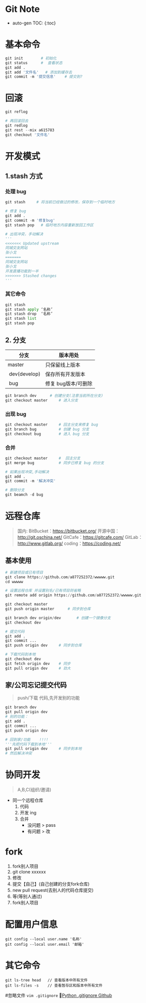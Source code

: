 # Git Note

* auto-gen TOC:
{:toc}

# 基本命令

```python
git init        # 初始化
git status      #  查看状态
git add .
git add '文件名'   # 添加到缓存去
git commit -m '提交信息'    # 提交到?
```

# 回滚

```python
git reflog

# 再回滚回去
git redlog
git rest --mix a615783
git checkout '文件名'
```

# 开发模式
## 1.stash 方式
### 处理 bug

```python
git stash     # 将当前已经做过的修改，保存到一个临时地方

# 修复 bug
git add .
git commit -m '修复bug'
git stash pop   # 临时地方内容重新放回工作区

# 出现冲突，手动解决
'''
<<<<<<< Updated upstream
同城交友网站
张小戈
=======
同城交友网站
张小戈
开发直播功能到一半
>>>>>>> Stashed changes
'''
```
### 其它命令

```python
git stash
git stash apply ‘名称’
git stash drop  ‘名称’
git stash list
git stash pop
```

## 2. 分支

| 分支 | 版本用处 |
| --- | --- |
| master | 只保留线上版本 |
|  dev(develop) | 保存所有开发版本 |
|  bug | 修复 bug版本/可删除 |


``` python
git branch dev      # 创建分支(注意当前所在分支)
git checkout master     # 进入分支
```

### 出现 bug

```python
git checkout master     # 回主分支来修复 bug
git branch bug          # 创建 bug 分支
git checkout bug        # 进入 bug 分支
```
### 合并

```python
git checkout master     #  回主分支
git merge bug           # 同步已修复 bug 的分支

# 如果出现冲突,手动解决
git add .
git commit -m '解决冲突'

# 删除分支
git beamch -d bug
```

# 远程仓库
>国内:
>BitBucket：https://bitbucket.org/
>开源中国：http://git.oschina.net/
>GitCafe：https://gitcafe.com/
>GitLab：http://www.gitlab.org/
>coding：https://coding.net/

## 基本使用

``` python
# 新建项目或已有项目
git clone https://github.com/a877252372/wwwww.git
cd wwwww

# 设置远程仓库 并设置别名/已有项目则省略
git remote add origin https://github.com/a877252372/wwwww.git

git checkout master
git push origin master      # 同步到仓库

git branch dev origin/dev       # 创建一个镜像分支
git checkout dev 

# 提交代码
git add .
git commit ...
git push origin dev     # 同步到仓库

# 下载代码到本地
git checkout dev
git fetch origin dev    # 同步
git pull origin dev     # 劲大
```

## 家/公司忘记提交代码
>push/下载 代码,先开发别的功能
>

``` python
git branch dev
git pull origin dev
# 别的功能：
git add .
git commit ...
git push origin dev

# 回到家/功能    !!!!
'''先把代码下载到本地'''
git pull origin dev     # 同步到本地
# 然后解决冲突
```

# 协同开发
>A,B,C(组织/邀请)

- 同一个远程仓库
    1. 代码
    2. 开发 ing
    3. 合并
        - 没问题 > pass
        - 有问题 > 改

# fork

1. fork别人项目
2. git clone xxxxxx
3. 修改
4. 提交【自己】(自己创建的分支fork仓库)
5. new pull request(去别人的代码仓库提交)
6. 等(等别人通过)
7. fork别人项目



# 配置用户信息

```
git config --local user.name '名称'
git config --local user.email '邮箱'
```

# 其它命令

```
git ls-tree head   // 查看版本中所有文件
git ls-files -s    // 查看暂存区和版本中所有文件
```

#忽略文件
`vim .gitignore`
[Python .gitignore Github](https://github.com/github/gitignore/blob/master/Python.gitignore)



